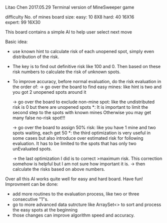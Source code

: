  Litao Chen		2017.05.29
 Terminal version of MineSweeper game
 
 difficulty		No. of mines	board size:
 easy:			10		8X8	
 hard:			40		16X16	
 expert:		99		16X30

 This board contains a simple AI to help user select next move

 Basic idea: 
 - use known hint to calculate risk of each unopened spot, simply even distribution of the risk.
 - The key is to find out definitive risk like 100 and 0. Then based on these risk numbers to 
   calculate the risk of unknown spots.

 - To improve accuracy, before normal evaluation, do the risk evaluation in the order of:
   -> go over the board to find easy mines: like hint is two and you got 2 unopened spots around it

   -> go over the board to exclude non-mine spot:	like the undistributed risk is 0 but there are unopened spots
      *: It is important to limit the second step to the spots with known mines
           Otherwise you may get many false no-risk spot!!!

   -> go over the board to assign 50% risk: like you have 1 mine and two spots waiting, each get 50
      *: the third optimization is very useful in some cases but also introduce over estimated risk 
		for following evaluation. It has to be limited to the spots that has only two unEvaluated spots.

   -> the last optimization I did is to correct >maximum risk. This correction somehow is helpful 
		but I am not sure how important it is.
   -> then calculate the risks based on above numbers.

Over all this AI works quite well for easy and hard board. Have fun!
Improvment can be done:
 - add more routines to the evaluation process, like two or three consecutive "1"s.
 - go to more advanced data sutrcture like ArraySet<> to sort and process the easy spots at the beginning
 - those changes can improve algorithm speed and accuracy.